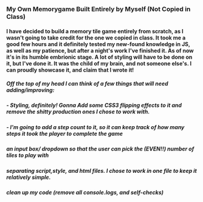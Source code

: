 ### My Own Memorygame Built Entirely by Myself (Not Copied in Class)

#### I have decided to build a memory tile game entirely from scratch, as I wasn't going to take credit for the one we copied in class. It took me a good few hours and it definitely tested my new-found knowledge in JS, as well as my patience, but after a night's work I've finished it. As of now it's in its humble embrionic stage. A lot of styling will have to be done on it, but I've done it. It was the child of my brain, and not someone else's. I can proudly showcase it, and claim that I wrote it! 

#####  Off the top of my head I can think of a few things that will need adding/improving:
##### - Styling, definitely! Gonna Add some CSS3 flipping effects to it and remove the shitty production ones I chose to work with.
##### - I'm going to add a step count to it, so it can keep track of how many steps it took the player to complete the game
##### an input box/ dropdown so that the user can pick the (EVEN!!) number of tiles to play with  
##### separating script,style, and html files. I chose to work in one file to keep it relatively simple.
##### clean up my code (remove all console.logs, and self-checks)